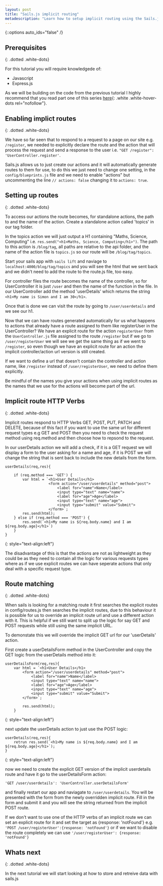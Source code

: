 ```yaml
---
layout: post
title: "Sails.js implicit routing"
metadescription: "Learn how to setup implicit routing using the Sails.js Realtime MVC Framework for Node.js"
---
```


{::options auto_ids="false" /}


## Prerequisites
{: .dotted .white-dots}

For this tutorial you will require knowledgede of:

* Javascript
* Express.js  

As we will be building on the code from the previous tutorial I highly recommend that you read part one of this series [here][partone]{: .white .white-hover-dots rel="nofollow"}.

## Enabling implict routes
{: .dotted .white-dots}

We have so far seen that to respond to a request to a page on our site e.g. `/register`, we needed to explicitly declare the route and the action that will process the request and send a response to the user i.e. `"GET /register": 'UserController.register'`.

Sails.js allows us to just create our actions and it will automatically generate routes to them for use, to do this we just need to change one setting, in the `config/blueprints.js` file and we need to enable "actions" but uncommenting the line `// actions: false` changing it to `actions: true`.

## Setting up routes
{: .dotted .white-dots}

To access our actions the route becomes, for standalone actions, the path to and the name of the action. Create a standalone action called 'topics' in our tag folder.

In the topics action we will just output a H1 containing "Maths, Science, Computing" i.e. `res.send("<h1>Maths, Science, Computing</h1>")`. The path to this action is `/blog/tag`, all paths are relative to the api folder, and the name of the action file is `topics.js` so our route will be `/blog/tag/topics`.

Start your sails app with `sails lift` and naviage to `localhost:4000/blog/tag/topics` and you will see the html that we sent back and we didn't need to add the route to the route.js file, too easy.

For controller files the route becomes the name of the controller, so for UserController it is just `/user` and then the name of the function in the file. In our UserController add the method 'userDetails' which returns the string `<h1>My name is Simon and I am 30</h1>`.

Once that is done we can visit  the route by going to `/user/userdetails` and we see our h1.

Now that we can have routes generated automatically for us what happens to actions that already have a route assigned to them like registerUser in the UserController? We have an explicit route for the action `registerUser` from the `UserController.js` file assigned to the route `/register` but if we go to `/user/registerUser` we will see we get the same thing as if we went to `/register`, so even though we have an explicit route for an action the implicit controller/action url version is still created. 

If we want to define a url that doesn't contain the controller and action name, like `/register` instead of `/user/registerUser`, we need to define them explicitly.

Be mindful of the names you give your actions when using implicit routes as the names that we use for the actions will become part of the url.

## Implicit route HTTP Verbs
{: .dotted .white-dots}

Implicit routes respond to HTTP Verbs GET, POST, PUT, PATCH and DELETE, because of this fact if you want to use the same url for different request types e.g GET and POST then you need to check the request method using req.method and then choose how to repsond to the request.

In our userDetails action we will add a check, if it is a GET request we will display a form to the user asking for a name and age, if it is POST we will change the string that is sent back to include the new details from the form.

~~~~~
userDetails(req,res){
        
    if (req.method === 'GET') {
        var html = `<h1>User Details</h1>
                    <form action="/user/userdetails" method="post">
                        <label for="name">Name</label>
                        <input type="text" name="name">  
                        <label for="age">Age</label>
                        <input type="text" name="age"> 
                        <input type="submit" value="Submit">
                    </form>`;        
        res.send(html);
    } else if (req.method === 'POST') {         
        res.send(`<h1>My name is ${req.body.name} and I am ${req.body.age}</h1>`)
    }
}

~~~~~
{: style="text-align:left"}

The disadvantage of this is that the actions are not as lightweight as they could be as they need to contain all the logic for various requests types where as if we use explicit routes we can have seperate actions that only deal with a specific request type.

## Route matching
{: .dotted .white-dots}

When sails is looking for a matching route it first searches the explicit routes in config/routes.js then searches the implicit routes, due to this behaviour it is possible for us to override an implicit route url and use a different action with it. This is helpful if we still want to split up the logic for say GET and POST requests while still using the same implicit URL.

To demonstate this we will override the implicit GET url for our 'userDetails' action.

First create a userDetailsForm method in the UserController and copy the GET logic from the userDetails method into it:

~~~~~
userDetailsForm(req,res){
    var html = `<h1>User Details</h1>
        <form action="/user/userdetails" method="post">
            <label for="name">Name</label>
            <input type="text" name="name">  
            <label for="age">Age</label>
            <input type="text" name="age"> 
            <input type="submit" value="Submit">
        </form>`;
        
        res.send(html);        
    }
~~~~~
{: style="text-align:left"}

next update the userDetails action to just use the POST logic:

~~~~~
userDetails(req,res){
    retrun res.send(`<h1>My name is ${req.body.name} and I am ${req.body.age}</h1>`);
}
~~~~~
{: style="text-align:left"}

now we need to create the explicit GET version of the implicit userdetails route and have it go to the userDetailsForm action: 

`'GET /user/userdetails': 'UserController.userDetailsForm'`

and finally restart our app and naviagate to `/user/userdetails`. You will be presented with the form from the newly overridden implicit route. Fill in the form and submit it and you will see the string returned from the implicit POST route.

If we don't want to use one of the HTTP verbs of an implicit route we can set an explicit route for it and set the target as {response: 'notFound'} e.g. `'POST /user/registerUser':{response: 'notFound'}` or if we want to disable the route completely we can use `'/user/registerUser': {response: 'notFound'}`

## Whats next
{: .dotted .white-dots}

In the next tutorial we will start looking at how to store and retreive data with sails.js

[partone]: https://www.aaronhatchard.com.au/2018/09/14/set-sail-with-sails-js.html